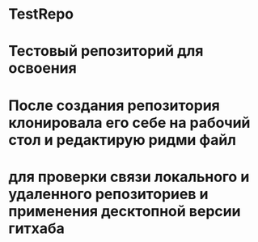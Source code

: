 # TestRepo
# Тестовый репозиторий для освоения
# После создания репозитория клонировала его себе на рабочий стол и редактирую ридми файл 
# для проверки связи локального и удаленного репозиториев и применения десктопной версии гитхаба